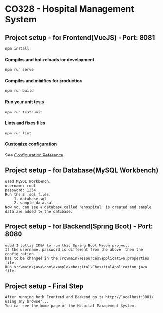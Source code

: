 # CO328 - Hospital Management System

## Project setup - for Frontend(VueJS) - Port: 8081
```
npm install
```

#### Compiles and hot-reloads for development
```
npm run serve
```

#### Compiles and minifies for production
```
npm run build
```

#### Run your unit tests
```
npm run test:unit
```

#### Lints and fixes files
```
npm run lint
```

#### Customize configuration
See [Configuration Reference](https://cli.vuejs.org/config/).


## Project setup - for Database(MySQL Workbench)
```
used MySQL Workbench.
username: root
password: 1234
Run the 2 .sql files.
	1. database.sql
	2. sample_data.sal
Now you can see a database called 'ehospital' is created and sample data are added to the database.
```


## Project setup - for Backend(Spring Boot) - Port: 8080
```
used Intellij IDEA to run this Spring Boot Maven project.
If the username, password is different from the above, then the configuration 
has to be changed in the src\main\resources\application.properties file.
Run src\main\java\com\example\ehospital\EhospitalApplication.java file.
```


## Project setup - Final Step
```
After running both Frontend and Backend go to http://localhost:8081/ using any browser...
You can see the home page of the Hospital Management System.
```